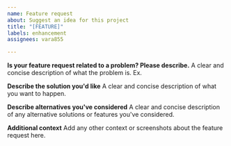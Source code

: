 ```yaml
---
name: Feature request
about: Suggest an idea for this project
title: "[FEATURE]"
labels: enhancement
assignees: vara855

---
```


**Is your feature request related to a problem? Please describe.**
A clear and concise description of what the problem is. Ex.

**Describe the solution you'd like**
A clear and concise description of what you want to happen.

**Describe alternatives you've considered**
A clear and concise description of any alternative solutions or features you've considered.

**Additional context**
Add any other context or screenshots about the feature request here.
